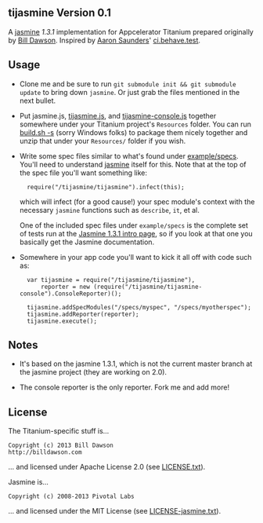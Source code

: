## tijasmine Version 0.1

A [jasmine][1] *1.3.1* implementation for Appcelerator Titanium prepared originally by
[Bill Dawson][10]. Inspired by [Aaron Saunders][11]'
[ci.behave.test][12].

## Usage

- Clone me and be sure to run `git submodule init && git submodule update` to
  bring down `jasmine`.  Or just grab the files mentioned in the next bullet.

- Put jasmine.js, [tijasmine.js][3], and [tijasmine-console.js][4] together
  somewhere under your Titanium project's `Resources` folder. You can run
  [build.sh -s][5] (sorry Windows
  folks) to package them nicely together and unzip that under your
  `Resources/` folder if you wish.

- Write some spec files similar to what's found under [example/specs][6]. You'll
  need to understand [jasmine][1] itself for this.  Note that at the top of the
  spec file you'll want something like:

        require("/tijasmine/tijasmine").infect(this);

  which will infect (for a good cause!) your spec module's context with the
  necessary `jasmine` functions such as `describe`, `it`, et al.

  One of the included spec files under `example/specs` is the complete set
  of tests run at the [Jasmine 1.3.1 intro page][1], so if you look at that
  one you basically get the Jasmine documentation.

- Somewhere in your app code you'll want to kick it all off with code such as:

        
		var tijasmine = require("/tijasmine/tijasmine"),
			reporter = new (require("/tijasmine/tijasmine-console").ConsoleReporter)();

		tijasmine.addSpecModules("/specs/myspec", "/specs/myotherspec");
		tijasmine.addReporter(reporter);
		tijasmine.execute();

## Notes

- It's based on the jasmine 1.3.1, which is not the current master branch at the jasmine project (they are working on 2.0).

- The console reporter is the only reporter. Fork me and add more!

## License

The Titanium-specific stuff is...

    Copyright (c) 2013 Bill Dawson
	http://billdawson.com

... and licensed under Apache License 2.0 (see [LICENSE.txt][7]).

Jasmine is...

    Copyright (c) 2008-2013 Pivotal Labs

... and licensed under the MIT License (see [LICENSE-jasmine.txt][8]).

[1]: http://pivotal.github.io/jasmine
[3]: src/tijasmine.js
[4]: src/tijasmine-console.js
[5]: build.sh
[6]: example/specs
[7]: LICENSE.txt
[8]: LICENSE-jasmine.txt
[9]: http://github.com/billdawson/tijasmine/issues
[10]: http://billdawson.com
[11]: http://twitter.com/aaronksaunders
[12]: http://github.com/aaronksaunders/ci.behave.test
